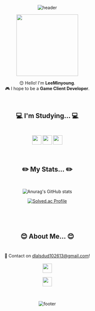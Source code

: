 <div align="center">

![header](https://capsule-render.vercel.app/api?type=waving&color=gradient&height=200&section=header&text=Minyoung&fontSize=60&animation=fadeIn&fontAlignY=35)

<img src="https://tenor.com/view/waving-hand-joypixels-hi-hello-hey-there-gif-17554626.gif" width = "200">

😊  Hello! I'm **LeeMinyoung**.
<br>
🎮  I hope to be a **Game Client Developer**.


<br>

## 💻 I'm Studying... 💻</br></br>
<img src="https://img.shields.io/badge/Unity-5D5D5D?style=for-the-badge&logo=Unity&logoColor=white" height = "30">
<img src="https://img.shields.io/badge/C%23-93CC8D?style=for-the-badge&logo=CSharp&logoColor=white" height = "30">
<img src="https://img.shields.io/badge/C++-8EC7D0?style=for-the-badge&logo=c%2B%2B&&logoColor=white" height = "30">


<br>
<br>
<br>

## ✏️ My Stats... ✏️</br></br>

![Anurag's GitHub stats](https://github-readme-stats.vercel.app/api?username=minyoung529&show_icons=true&theme=onedark)

[![Solved.ac Profile](http://mazassumnida.wtf/api/v2/generate_badge?boj=dlalsdud102613)](https://solved.ac/dlalsdud102613/)

<br>
<br>
<br>


## 😊 About Me... 😊</br></br>

📧 Contact on dlalsdud102613@gmail.com!
<br><br>
<a href = "https://www.youtube.com/channel/UCid8GbQ31Ni-JS0apEtrqIg/videos">
<img src="https://img.shields.io/badge/YouTube-FF4848?style=for-the-badge&logo=YouTube&logoColor=white" height = "30">
</a>


<a href = "http://ggm.gondr.net/user/profile/126">
<img src="https://img.shields.io/badge/Potfolio-FAED7D?style=for-the-badge&logo=Potfolio&logoColor=white" height = "30">
</a>

<br>
<br>
<br>



![footer](https://capsule-render.vercel.app/api?type=waving&color=gradient&height=200&section=footer&text=Thnaks%20For%20Visiting%20My%20Github!&fontSize=30&animation=fadeIn&fontAlignY=70)

</div>
